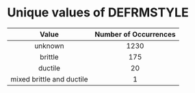
Unique values of DEFRMSTYLE
===========================

|Value|Number of Occurrences|
| :---: | :---: |
|unknown|1230|
|brittle|175|
|ductile|20|
|mixed brittle and ductile|1|
